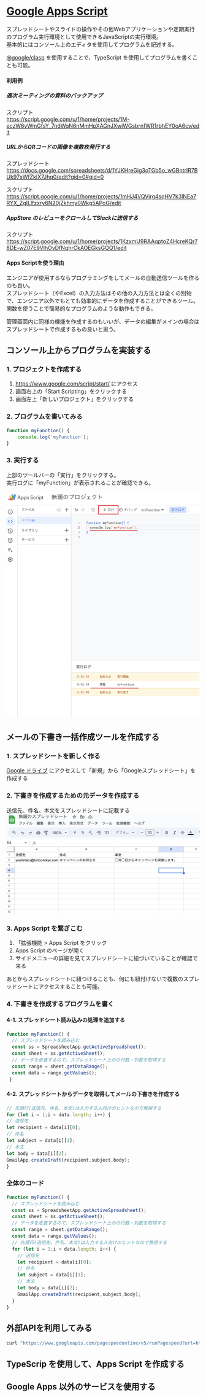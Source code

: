 # [Google Apps Script](https://www.google.com/script/start/)

スプレッドシートやスライドの操作やその他Webアプリケーションや定期実行のプログラム実行環境として使用できるJavaScriptの実行環境。  
基本的にはコンソール上のエディタを使用してプログラムを記述する。

[@google/clasp](https://github.com/google/clasp) を使用することで、TypeScript を使用してプログラムを書くことも可能。

#### 利用例

##### 週次ミーティングの資料のバックアップ

スクリプト  
https://script.google.com/u/1/home/projects/1M-eczW6yWmGfsY_7ndWqN6nMmHpXAGnJXwjWGsbrnfWR1rbhEY0oA6cv/edit

##### URLからQRコードの画像を複数枚発行する

スプレッドシート  
https://docs.google.com/spreadsheets/d/1YJKHreGig3oTGb5o_wGBntrlR7BUk97xWfZklX7Jhq0/edit?gid=0#gid=0

スクリプト  
https://script.google.com/u/1/home/projects/1mHJ4VQVjrg4sqHV7k3lNEa7RYX_ZgILlfzxry6N20jZkhmy0Wkg5APoG/edit

##### AppStore のレビューをクロールしてSlackに送信する

スクリプト  
https://script.google.com/u/1/home/projects/1KzxmU9RAAqptoZ4HcreKQr78DE-wZ07E9VlhOvDfNqhrCkAOEGksGQQ1/edit

#### Apps Scriptを使う理由

エンジニアが使用するならプログラミングをしてメールの自動送信ツールを作るのも良い。  
スプレッドシート（やExcel）の入力方法はその他の入力方法とは全くの別物で、エンジニア以外でもとても効率的にデータを作成することができるツール。  
関数を使うことで簡易的なプログラムのような動作もできる。

管理画面内に同様の機能を作成するのもいいが、データの編集がメインの場合はスプレッドシートで作成するもの良いと思う。

## コンソール上からプログラムを実装する

### 1. プロジェクトを作成する

1. https://www.google.com/script/start/ にアクセス
2. 画面右上の「Start Scripting」をクリックする
3. 画面左上「新しいプロジェクト」をクリックする

### 2. プログラムを書いてみる

```javascript
function myFunction() {
    console.log('myFunction');
}
```

### 3. 実行する

上部のツールバーの「実行」をクリックする。  
実行ログに「myFunction」が表示されることが確認できる。

![実行とログの確認](assets/0001.png)

## メールの下書き一括作成ツールを作成する

### 1. スプレッドシートを新しく作る

[Google ドライブ](https://drive.google.com/drive/home) にアクセスして「新規」から「Googleスプレッドシート」を作成する

### 2. 下書きを作成するための元データを作成する

送信先、件名、本文をスプレッドシートに記載する
![スプレッドシート](assets/0003.png)

### 3. Apps Script を繋ぎこむ

1. 「拡張機能 > Apps Script をクリック
2. Apps Script のページが開く
3. サイドメニューの詳細を見てスプレッドシートに紐づいていることが確認で来る

あとからスプレッドシートに紐つけることも、何にも紐付けないで複数のスプレッドシートにアクセスすることも可能。

### 4. 下書きを作成するプログラムを書く

#### 4-1. スプレッドシート読み込みの処理を追加する

```Javascript
function myFunction() {
  // スプレッドシートを読み込む
  const ss = SpreadsheetApp.getActiveSpreadsheet();
  const sheet = ss.getActiveSheet();
  // データを走査するので、スプレッドシート上のの行数・列数を取得する
  const range = sheet.getDataRange();
  const data = range.getValues();
 }
```

#### 4-2. スプレッドシートからデータを取得してメールの下書きを作成する
```Javascript
// 先頭行(送信先、件名、本文)は入力する人向けのヒントなので無視する
for (let i = 1;i < data.length; i++) {
// 送信先
let recipient = data[i][0];
// 件名
let subject = data[i][1];
// 本文
let body = data[i][2];
GmailApp.createDraft(recipient,subject,body);
}
```

### 全体のコード
```Javascript
function myFunction() {
  // スプレッドシートを読み込む
  const ss = SpreadsheetApp.getActiveSpreadsheet();
  const sheet = ss.getActiveSheet();
  // データを走査するので、スプレッドシート上のの行数・列数を取得する
  const range = sheet.getDataRange();
  const data = range.getValues();
  // 先頭行(送信先、件名、本文)は入力する人向けのヒントなので無視する
  for (let i = 1;i < data.length; i++) {
    // 送信先
    let recipient = data[i][0];
    // 件名
    let subject = data[i][1];
    // 本文
    let body = data[i][2];
    GmailApp.createDraft(recipient,subject,body);
  }
}
```

## 外部APIを利用してみる

```Bash
curl "https://www.googleapis.com/pagespeedonline/v5/runPagespeed?url=https://www.sukima.me"
```

## TypeScrip を使用して、Apps Script を作成する

## Google Apps 以外のサービスを使用する